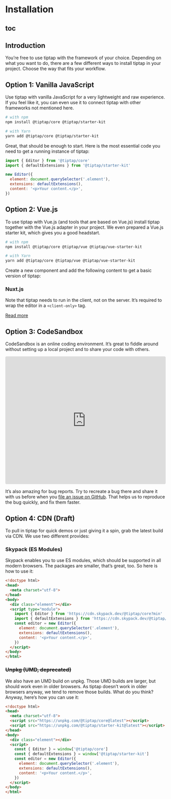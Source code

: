 # Installation

## toc

## Introduction
You’re free to use tiptap with the framework of your choice. Depending on what you want to do, there are a few different ways to install tiptap in your project. Choose the way that fits your workflow.

## Option 1: Vanilla JavaScript
Use tiptap with vanilla JavaScript for a very lightweight and raw experience. If you feel like it, you can even use it to connect tiptap with other frameworks not mentioned here.

```bash
# with npm
npm install @tiptap/core @tiptap/starter-kit

# with Yarn
yarn add @tiptap/core @tiptap/starter-kit
```

Great, that should be enough to start. Here is the most essential code you need to get a running instance of tiptap:

```js
import { Editor } from '@tiptap/core'
import { defaultExtensions } from '@tiptap/starter-kit'

new Editor({
  element: document.querySelector('.element'),
  extensions: defaultExtensions(),
  content: '<p>Your content.</p>',
})
```

## Option 2: Vue.js
To use tiptap with Vue.js (and tools that are based on Vue.js) install tiptap together with the Vue.js adapter in your project. We even prepared a Vue.js starter kit, which gives you a good headstart.

```bash
# with npm
npm install @tiptap/core @tiptap/vue @tiptap/vue-starter-kit

# with Yarn
yarn add @tiptap/core @tiptap/vue @tiptap/vue-starter-kit
```

Create a new component and add the following content to get a basic version of tiptap:

<demo name="Overview/Installation" />

### Nuxt.js
Note that tiptap needs to run in the client, not on the server. It’s required to wrap the editor in a `<client-only>` tag.

[Read more](https://nuxtjs.org/api/components-client-only)

## Option 3: CodeSandbox
CodeSandbox is an online coding environment. It’s great to fiddle around without setting up a local project and to share your code with others.

<iframe
  src="https://codesandbox.io/embed/tiptap-issue-template-b83rr?fontsize=14&hidenavigation=1&module=%2Fsrc%2Fcomponents%2FTiptap.vue&theme=dark"
  style="width:100%; height:400px; border:0; border-radius: 4px; overflow:hidden;"
  title="tiptap-issue-template"
  allow="accelerometer; ambient-light-sensor; camera; encrypted-media; geolocation; gyroscope; hid; microphone; midi; payment; usb; vr; xr-spatial-tracking"
  sandbox="allow-forms allow-modals allow-popups allow-presentation allow-same-origin allow-scripts"
></iframe>

It’s also amazing for bug reports. Try to recreate a bug there and share it with us before when you [file an issue on GitHub](https://github.com/ueberdosis/tiptap-next/issues/new/choose). That helps us to reproduce the bug quickly, and fix them faster.


## Option 4: CDN (Draft)
To pull in tiptap for quick demos or just giving it a spin, grab the latest build via CDN. We use two different provides:

### Skypack (ES Modules)
Skypack enables you to use ES modules, which should be supported in all modern browsers. The packages are smaller, that’s great, too. So here is how to use it:

```html
<!doctype html>
<head>
  <meta charset="utf-8">
</head>
<body>
  <div class="element"></div>
  <script type="module">
    import { Editor } from 'https://cdn.skypack.dev/@tiptap/core?min'
    import { defaultExtensions } from 'https://cdn.skypack.dev/@tiptap/starter-kit?min'
    const editor = new Editor({
      element: document.querySelector('.element'),
      extensions: defaultExtensions(),
      content: '<p>Your content.</p>',
    })
  </script>
</body>
</html>
```

### ~~Unpkg (UMD, deprecated)~~
We also have an UMD build on unpkg. Those UMD builds are larger, but should work even in older browsers. As tiptap doesn’t work in older browsers anyway, we tend to remove those builds. What do you think? Anyway, here‘s how you can use it:

```html
<!doctype html>
<head>
  <meta charset="utf-8">
  <script src="https://unpkg.com/@tiptap/core@latest"></script>
  <script src="https://unpkg.com/@tiptap/starter-kit@latest"></script>
</head>
<body>
  <div class="element"></div>
  <script>
    const { Editor } = window['@tiptap/core']
    const { defaultExtensions } = window['@tiptap/starter-kit']
    const editor = new Editor({
      element: document.querySelector('.element'),
      extensions: defaultExtensions(),
      content: '<p>Your content.</p>',
    })
  </script>
</body>
</html>
```
